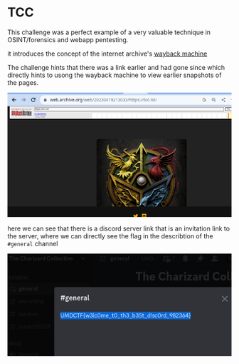 # TCC

This challenge was a perfect example of a very valuable technique in OSINT/forensics and webapp pentesting.

it introduces the concept of the internet archive's [wayback machine](https://archive.org/web/)

The challenge hints that there was a link earlier and had gone since which directly hints to usong the wayback machine to view earlier snapshots of the pages.

![wat_back](./images/TCC_way_back.png)

here we can see that there is a discord server link that is an invitation link to the server, where we can directly see the flag in the describtion of the `#general` channel

![flag](./images/TTC_flag.png)